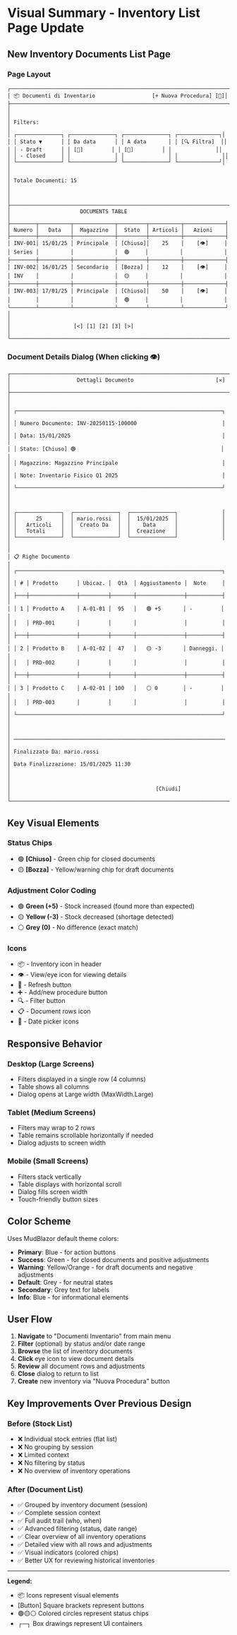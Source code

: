 # Visual Summary - Inventory List Page Update

## New Inventory Documents List Page

### Page Layout

```
┌─────────────────────────────────────────────────────────────────────┐
│ 📦 Documenti di Inventario                  [+ Nuova Procedura] [🔄]│
├─────────────────────────────────────────────────────────────────────┤
│                                                                       │
│ Filters:                                                              │
│ ┌──────────────┐ ┌──────────────┐ ┌──────────────┐ ┌─────────────┐│
│ │ Stato ▼      │ │ Da data      │ │ A data       │ │ [🔍 Filtra]  ││
│ │ - Draft      │ │ [📅]         │ │ [📅]         │ │              ││
│ │ - Closed     │ │              │ │              │ │              ││
│ └──────────────┘ └──────────────┘ └──────────────┘ └─────────────┘│
│                                                                       │
│ Totale Documenti: 15                                                 │
│                                                                       │
├─────────────────────────────────────────────────────────────────────┤
│                      DOCUMENTS TABLE                                  │
├────────┬──────────┬─────────────┬─────────┬──────────┬─────────────┤
│ Numero │   Data   │  Magazzino  │  Stato  │ Articoli │   Azioni    │
├────────┼──────────┼─────────────┼─────────┼──────────┼─────────────┤
│ INV-001│ 15/01/25 │ Principale  │ [Chiuso]│    25    │    [👁️]     │
│ Series │          │             │  🟢     │          │             │
├────────┼──────────┼─────────────┼─────────┼──────────┼─────────────┤
│ INV-002│ 16/01/25 │ Secondario  │ [Bozza] │    12    │    [👁️]     │
│ INV    │          │             │  🟡     │          │             │
├────────┼──────────┼─────────────┼─────────┼──────────┼─────────────┤
│ INV-003│ 17/01/25 │ Principale  │ [Chiuso]│    50    │    [👁️]     │
│        │          │             │  🟢     │          │             │
└────────┴──────────┴─────────────┴─────────┴──────────┴─────────────┘
│                                                                       │
│                    [<] [1] [2] [3] [>]                               │
└─────────────────────────────────────────────────────────────────────┘
```

### Document Details Dialog (When clicking 👁️)

```
┌─────────────────────────────────────────────────────────────────────┐
│                     Dettagli Documento                          [✕]  │
├─────────────────────────────────────────────────────────────────────┤
│                                                                       │
│ ┌─────────────────────────────────────────────────────────────────┐ │
│ │ Numero Documento: INV-20250115-100000                           │ │
│ │ Data: 15/01/2025                                                │ │
│ │ Stato: [Chiuso] 🟢                                              │ │
│ │ Magazzino: Magazzino Principale                                 │ │
│ │ Note: Inventario Fisico Q1 2025                                 │ │
│ └─────────────────────────────────────────────────────────────────┘ │
│                                                                       │
│ ┌──────────────┐  ┌──────────────┐  ┌──────────────┐              │
│ │      25      │  │ mario.rossi  │  │  15/01/2025  │              │
│ │   Articoli   │  │  Creato Da   │  │    Data      │              │
│ │   Totali     │  │              │  │  Creazione   │              │
│ └──────────────┘  └──────────────┘  └──────────────┘              │
│                                                                       │
│ 📋 Righe Documento                                                   │
│ ┌─────────────────────────────────────────────────────────────────┐ │
│ │ # │ Prodotto      │ Ubicaz. │  Qtà  │ Aggiustamento │  Note     │ │
│ ├───┼───────────────┼─────────┼───────┼───────────────┼───────────┤ │
│ │ 1 │ Prodotto A    │ A-01-01 │  95   │   🟢 +5       │ -         │ │
│ │   │ PRD-001       │         │       │               │           │ │
│ ├───┼───────────────┼─────────┼───────┼───────────────┼───────────┤ │
│ │ 2 │ Prodotto B    │ A-01-02 │  47   │   🟡 -3       │ Danneggi. │ │
│ │   │ PRD-002       │         │       │               │           │ │
│ ├───┼───────────────┼─────────┼───────┼───────────────┼───────────┤ │
│ │ 3 │ Prodotto C    │ A-02-01 │ 100   │   ⚪ 0        │ -         │ │
│ │   │ PRD-003       │         │       │               │           │ │
│ └─────────────────────────────────────────────────────────────────┘ │
│                                                                       │
│ ─────────────────────────────────────────────────────────────────── │
│ Finalizzato Da: mario.rossi                                          │
│ Data Finalizzazione: 15/01/2025 11:30                               │
│                                                                       │
│                                              [Chiudi]                │
└─────────────────────────────────────────────────────────────────────┘
```

## Key Visual Elements

### Status Chips
- 🟢 **[Chiuso]** - Green chip for closed documents
- 🟡 **[Bozza]** - Yellow/warning chip for draft documents

### Adjustment Color Coding
- 🟢 **Green (+5)** - Stock increased (found more than expected)
- 🟡 **Yellow (-3)** - Stock decreased (shortage detected)
- ⚪ **Grey (0)** - No difference (exact match)

### Icons
- 📦 - Inventory icon in header
- 👁️ - View/eye icon for viewing details
- 🔄 - Refresh button
- ➕ - Add/new procedure button
- 🔍 - Filter button
- 📋 - Document rows icon
- 📅 - Date picker icons

## Responsive Behavior

### Desktop (Large Screens)
- Filters displayed in a single row (4 columns)
- Table shows all columns
- Dialog opens at Large width (MaxWidth.Large)

### Tablet (Medium Screens)
- Filters may wrap to 2 rows
- Table remains scrollable horizontally if needed
- Dialog adjusts to screen width

### Mobile (Small Screens)
- Filters stack vertically
- Table displays with horizontal scroll
- Dialog fills screen width
- Touch-friendly button sizes

## Color Scheme

Uses MudBlazor default theme colors:
- **Primary**: Blue - for action buttons
- **Success**: Green - for closed documents and positive adjustments
- **Warning**: Yellow/Orange - for draft documents and negative adjustments
- **Default**: Grey - for neutral states
- **Secondary**: Grey text for labels
- **Info**: Blue - for informational elements

## User Flow

1. **Navigate** to "Documenti Inventario" from main menu
2. **Filter** (optional) by status and/or date range
3. **Browse** the list of inventory documents
4. **Click** eye icon to view document details
5. **Review** all document rows and adjustments
6. **Close** dialog to return to list
7. **Create** new inventory via "Nuova Procedura" button

## Key Improvements Over Previous Design

### Before (Stock List)
- ❌ Individual stock entries (flat list)
- ❌ No grouping by session
- ❌ Limited context
- ❌ No filtering by status
- ❌ No overview of inventory operations

### After (Document List)
- ✅ Grouped by inventory document (session)
- ✅ Complete session context
- ✅ Full audit trail (who, when)
- ✅ Advanced filtering (status, date range)
- ✅ Clear overview of all inventory operations
- ✅ Detailed view with all rows and adjustments
- ✅ Visual indicators (colored chips)
- ✅ Better UX for reviewing historical inventories

---

**Legend:**
- 📦 Icons represent visual elements
- [Button] Square brackets represent buttons
- 🟢🟡⚪ Colored circles represent status chips
- ┌─┐ Box drawings represent UI containers
